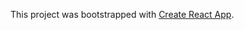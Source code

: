 This project was bootstrapped with [Create React App](https://github.com/facebook/create-react-app).

